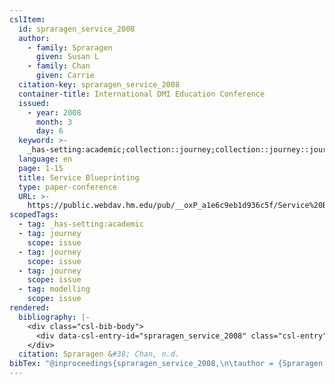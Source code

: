 ```yaml
---
cslItem:
  id: spraragen_service_2008
  author:
    - family: Spraragen
      given: Susan L
    - family: Chan
      given: Carrie
  citation-key: spraragen_service_2008
  container-title: International DMI Education Conference
  issued:
    - year: 2008
      month: 3
      day: 6
  keyword: >-
    _has-setting:academic;collection::journey;collection::journey::journey::modelling
  language: en
  page: 1-15
  title: Service Blueprinting
  type: paper-conference
  URL: >-
    https://public.webdav.hm.edu/pub/__oxP_a1e6c9eb1d936c5f/Service%20Blueprinting/DMIServiceBlueprintingFullPaperSSpraragen.pdf
scopedTags:
  - tag: _has-setting:academic
  - tag: journey
    scope: issue
  - tag: journey
    scope: issue
  - tag: journey
    scope: issue
  - tag: modelling
    scope: issue
rendered:
  bibliography: |-
    <div class="csl-bib-body">
      <div data-csl-entry-id="spraragen_service_2008" class="csl-entry">Spraragen, S. L., &#38; Chan, C. n.d.. Service Blueprinting. <i>International DMI Education Conference</i>, 1–15. https://public.webdav.hm.edu/pub/__oxP_a1e6c9eb1d936c5f/Service%20Blueprinting/DMIServiceBlueprintingFullPaperSSpraragen.pdf</div>
    </div>
  citation: Spraragen &#38; Chan, n.d.
bibTex: "@inproceedings{spraragen_service_2008,\n\tauthor = {Spraragen, Susan L and Chan, Carrie},\n\tbooktitle = {International {DMI} {Education} {Conference}},\n\tpages = {1--15},\n\ttitle = {Service {Blueprinting}},\n\thowpublished = {https://public.webdav.hm.edu/pub/\\textunderscore{}\\textunderscore{}oxP\\textunderscore{}a1e6c9eb1d936c5f/Service%20Blueprinting/DMIServiceBlueprintingFullPaperSSpraragen.pdf},\n}\n\n"
---
```

